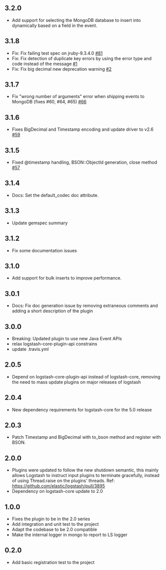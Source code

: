 ## 3.2.0
  - Add support for selecting the MongoDB database to insert into dynamically based on a field in the event.

## 3.1.8
  - Fix: Fix failing test spec on jruby-9.3.4.0 [#81](https://github.com/logstash-plugins/logstash-output-mongodb/pull/81)
  - Fix: Fix detection of duplicate key errors by using the error type and code instead of the message [#1](https://github.com/Droxi-Dolev/logstash-output-mongodb/pull/1)
  - Fix: Fix big decimal new deprecation warning [#2](https://github.com/Droxi-Dolev/logstash-output-mongodb/pull/2)

## 3.1.7
  - Fix "wrong number of arguments" error when shipping events to MongoDB (fixes #60, #64, #65) [#66](https://github.com/logstash-plugins/logstash-output-mongodb/pull/66)

## 3.1.6
  - Fixes BigDecimal and Timestamp encoding and update driver to v2.6 [#59](https://github.com/logstash-plugins/logstash-output-mongodb/pull/59)

## 3.1.5
  - Fixed @timestamp handling, BSON::ObjectId generation, close method [#57](https://github.com/logstash-plugins/logstash-output-mongodb/pull/57)

## 3.1.4
  - Docs: Set the default_codec doc attribute.

## 3.1.3
  - Update gemspec summary

## 3.1.2
  - Fix some documentation issues

## 3.1.0
 - Add support for bulk inserts to improve performance.

## 3.0.1
 - Docs: Fix doc generation issue by removing extraneous comments and adding a short description of the plugin

## 3.0.0
 - Breaking: Updated plugin to use new Java Event APIs
 - relax logstash-core-plugin-api constrains
 - update .travis.yml

## 2.0.5
  - Depend on logstash-core-plugin-api instead of logstash-core, removing the need to mass update plugins on major releases of logstash

## 2.0.4
  - New dependency requirements for logstash-core for the 5.0 release

## 2.0.3
 - Patch Timestamp and BigDecimal with to_bson method and register with BSON.

## 2.0.0
 - Plugins were updated to follow the new shutdown semantic, this mainly allows Logstash to instruct input plugins to terminate gracefully,
   instead of using Thread.raise on the plugins' threads. Ref: https://github.com/elastic/logstash/pull/3895
 - Dependency on logstash-core update to 2.0

## 1.0.0
 - Fixes the plugin to be in the 2.0 series
 - Add integration and unit test to the project
 - Adapt the codebase to be 2.0 compatible
 - Make the internal logger in mongo to report to LS logger

## 0.2.0
 - Add basic registration test to the project
